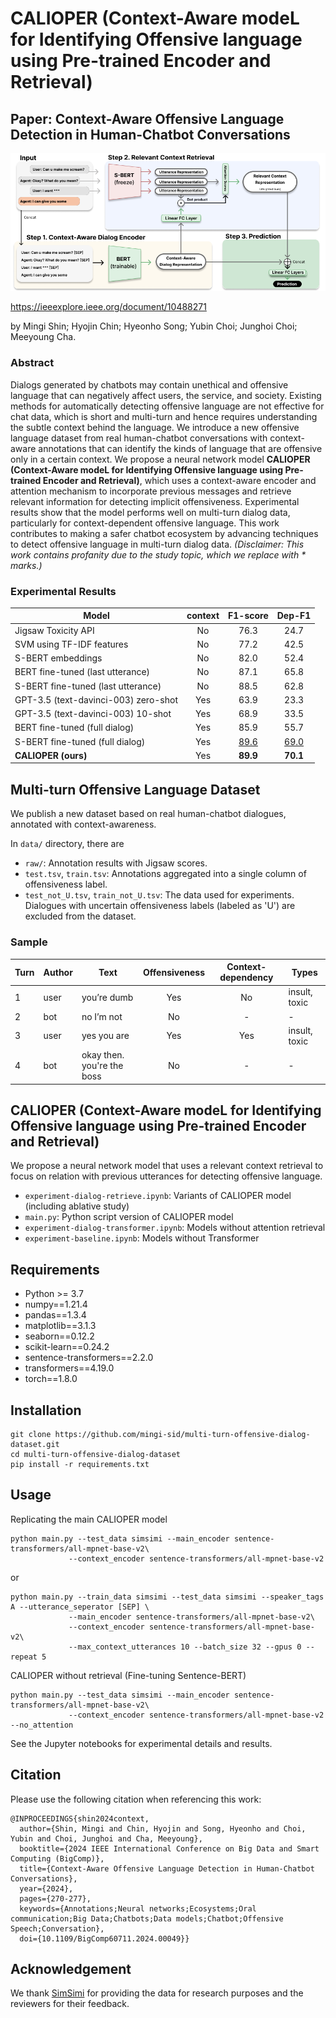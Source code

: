 # CALIOPER (Context-Aware modeL for Identifying Offensive language using Pre-trained Encoder and Retrieval)

## Paper: Context-Aware Offensive Language Detection in Human-Chatbot Conversations

![Model](figures/fig_model.png)

https://ieeexplore.ieee.org/document/10488271

by Mingi Shin; Hyojin Chin; Hyeonho Song; Yubin Choi; Junghoi Choi; Meeyoung Cha.

### Abstract

Dialogs generated by chatbots may contain unethical and offensive language that can negatively affect users, the service, and society. Existing methods for automatically detecting offensive language are not effective for chat data, which is short and multi-turn and hence requires understanding the subtle context behind the language. We introduce a new offensive language dataset from real human-chatbot conversations with context-aware annotations that can identify the kinds of language that are offensive only in a certain context. We propose a neural network model **CALIOPER (Context-Aware modeL for Identifying Offensive language using Pre-trained Encoder and Retrieval)**, which uses a context-aware encoder and attention mechanism to incorporate previous messages and retrieve relevant information for detecting implicit offensiveness. Experimental results show that the model performs well on multi-turn dialog data, particularly for context-dependent offensive language. This work contributes to making a safer chatbot ecosystem by advancing techniques to detect offensive language in multi-turn dialog data. *(Disclaimer: This work contains profanity due to the study topic, which we replace with * marks.)*

### Experimental Results

|                 Model                | context |    F1-score   |     Dep-F1    |
|--------------------------------------|:-------:|:-------------:|:-------------:|
| Jigsaw Toxicity API                  |    No   |      76.3     |      24.7     |
| SVM using TF-IDF features            |    No   |      77.2     |      42.5     |
| S-BERT embeddings                    |    No   |      82.0     |      52.4     |
| BERT fine-tuned (last utterance)     |    No   |      87.1     |      65.8     |
| S-BERT fine-tuned (last utterance)   |    No   |      88.5     |      62.8     |
| GPT-3.5 (text-davinci-003) zero-shot |    Yes  |      63.9     |      23.3     |
| GPT-3.5 (text-davinci-003) 10-shot   |    Yes  |      68.9     |      33.5     |
| BERT fine-tuned  (full dialog)       |    Yes  |      85.9     |      55.7     |
| S-BERT fine-tuned  (full dialog)     |    Yes  |  <u>89.6</u>  |  <u>69.0</u>  |
| **CALIOPER (ours)**                  |    Yes  |    **89.9**   |    **70.1**   |

## Multi-turn Offensive Language Dataset

We publish a new dataset based on real human-chatbot dialogues, annotated with context-awareness.

In `data/` directory, there are
 - `raw/`: Annotation results with Jigsaw scores.
 - `test.tsv`, `train.tsv`: Annotations aggregated into a single column of offensiveness label.
 - `test_not_U.tsv`, `train_not_U.tsv`: The data used for experiments. Dialogues with uncertain offensiveness labels (labeled as 'U') are excluded from the dataset.

### Sample

| Turn | Author | Text                       | Offensiveness | Context-dependency | Types         |
|------|--------|----------------------------|:-------------:|:------------------:|---------------|
| 1    | user   | you’re dumb                |      Yes      |         No         | insult, toxic |
| 2    | bot    | no I’m not                 |       No      |          -         | -             |
| 3    | user   | yes you are                |      Yes      |         Yes        | insult, toxic |
| 4    | bot    | okay then. you're the boss |       No      |          -         | -             |

## CALIOPER (Context-Aware modeL for Identifying Offensive language using Pre-trained Encoder and Retrieval)

We propose a neural network model that uses a relevant context retrieval to focus on relation with previous utterances for detecting offensive language.

 - `experiment-dialog-retrieve.ipynb`: Variants of CALIOPER model (including ablative study)
 - `main.py`: Python script version of CALIOPER model
 - `experiment-dialog-transformer.ipynb`: Models without attention retrieval
 - `experiment-baseline.ipynb`: Models without Transformer

## Requirements

 - Python >= 3.7
 - numpy==1.21.4
 - pandas==1.3.4
 - matplotlib==3.1.3
 - seaborn==0.12.2
 - scikit-learn==0.24.2
 - sentence-transformers==2.2.0
 - transformers==4.19.0
 - torch==1.8.0

## Installation
```
git clone https://github.com/mingi-sid/multi-turn-offensive-dialog-dataset.git
cd multi-turn-offensive-dialog-dataset
pip install -r requirements.txt
```

## Usage

Replicating the main CALIOPER model

```
python main.py --test_data simsimi --main_encoder sentence-transformers/all-mpnet-base-v2\
             --context_encoder sentence-transformers/all-mpnet-base-v2
```
or
```
python main.py --train_data simsimi --test_data simsimi --speaker_tags A --utterance_seperator [SEP] \
             --main_encoder sentence-transformers/all-mpnet-base-v2\
             --context_encoder sentence-transformers/all-mpnet-base-v2\
             --max_context_utterances 10 --batch_size 32 --gpus 0 --repeat 5
```

CALIOPER without retrieval (Fine-tuning Sentence-BERT)

```
python main.py --test_data simsimi --main_encoder sentence-transformers/all-mpnet-base-v2\
             --context_encoder sentence-transformers/all-mpnet-base-v2 --no_attention
```

See the Jupyter notebooks for experimental details and results.

## Citation
Please use the following citation when referencing this work:

```
@INPROCEEDINGS{shin2024context,
  author={Shin, Mingi and Chin, Hyojin and Song, Hyeonho and Choi, Yubin and Choi, Junghoi and Cha, Meeyoung},
  booktitle={2024 IEEE International Conference on Big Data and Smart Computing (BigComp)}, 
  title={Context-Aware Offensive Language Detection in Human-Chatbot Conversations}, 
  year={2024},
  pages={270-277},
  keywords={Annotations;Neural networks;Ecosystems;Oral communication;Big Data;Chatbots;Data models;Chatbot;Offensive Speech;Conversation},
  doi={10.1109/BigComp60711.2024.00049}}
```

## Acknowledgement
We thank [SimSimi](https://simsimi.com/) for providing the data for research purposes and the reviewers for their feedback.
